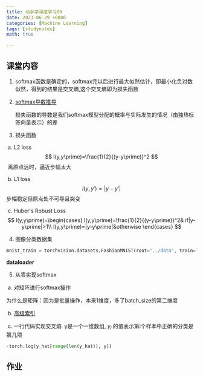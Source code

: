 ```yaml
---
title: 动手学深度学习09
date: 2023-06-29 +0800
categories: [Machine Learning]
tags: [studynotes]   
math: true

---
```

## 课堂内容

1. softmax函数是确定的，softmax完以后进行最大似然估计，即最小化负对数似然，得到的结果是交叉熵,这个交叉熵即为损失函数

2. [softmax导数推导](https://zh.d2l.ai/chapter_linear-networks/softmax-regression.html)

   损失函数的导数是我们softmax模型分配的概率与实际发生的情况（由独热标签向量表示）的差

3. 损失函数

  ​	a. L2 loss
$$
  l(y,y\prime)=\frac{1}{2}{(y-y\prime)}^2
$$
  ​		离原点远时，逼近步幅太大

  ​	 b. L1 loss
$$
l(y,y\prime)=|y-y\prime|
$$
  ​		步幅稳定但原点处不可导且突变

  ​	 c. Huber's Robust Loss
$$
l(y,y\prime)=\begin{cases}
  l(y,y\prime)=\frac{1}{2}{(y-y\prime)}^2& if|y-y\prime|>1\\
  l(y,y\prime)=|y-y\prime|&otherwise
  \end{cases}
$$

4. 图像分类数据集 

```python
mnist_train = torchvision.datasets.FashionMNIST(root="../data", train=True(表示训练数据集), transform=trans,出来是以张量形式读取 download=True)
```

 **dataloader** 

5. 从零实现softmax

​		a. 对矩阵进行softmax操作

​			为什么是矩阵：因为是批量操作，本来1维度，多了batch_size的第二维度

​		b. [高级索引](https://www.runoob.com/numpy/numpy-advanced-indexing.html)

​		c. 一行代码实现交叉熵
​			y是一个一维数组, $y_i$ 的值表示第i个样本中正确的分类是第几项

```python 
-torch.log(y_hat[range(len(y_hat)), y])
```


## 作业